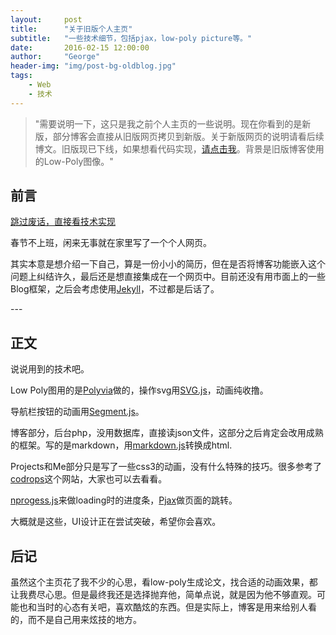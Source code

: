 ```yaml
---
layout:     post
title:      "关于旧版个人主页"
subtitle:   "一些技术细节，包括pjax，low-poly picture等。"
date:       2016-02-15 12:00:00
author:     "George"
header-img: "img/post-bg-oldblog.jpg"
tags:
    - Web
    - 技术
---
```


> "需要说明一下，这只是我之前个人主页的一些说明。现在你看到的是新版，部分博客会直接从旧版网页拷贝到新版。关于新版网页的说明请看后续博文。旧版现已下线，如果想看代码实现，[请点击我](https://github.com/gougoumemeda/GeorgeJin)。背景是旧版博客使用的Low-Poly图像。"


## 前言

[跳过废话，直接看技术实现 ](#build)


春节不上班，闲来无事就在家里写了一个个人网页。



其实本意是想介绍一下自己，算是一份小小的简历，但在是否将博客功能嵌入这个问题上纠结许久，最后还是想直接集成在一个网页中。目前还没有用市面上的一些Blog框架，之后会考虑使用[Jekyll](http://jekyllrb.com)，不过都是后话了。


<p id = "build"></p>
---

## 正文

说说用到的技术吧。  

Low Poly图用的是[Polyvia](http://zhangwenli.com/Polyvia/)做的，操作svg用[SVG.js](http://svgjs.com)，动画纯收撸。

导航栏按钮的动画用[Segment.js](http://lmgonzalves.github.io/segment/)。

博客部分，后台php，没用数据库，直接读json文件，这部分之后肯定会改用成熟的框架。写的是markdown，用[markdown.js](https://github.com/evilstreak/markdown-js/)转换成html.

Projects和Me部分只是写了一些css3的动画，没有什么特殊的技巧。很多参考了[codrops](http://tympanus.net/codrops/category/tutorials/)这个网站，大家也可以去看看。

[nprogess.js](https://github.com/rstacruz/nprogress)来做loading时的进度条，[Pjax](https://github.com/defunkt/jquery-pjax)做页面的跳转。

大概就是这些，UI设计正在尝试突破，希望你会喜欢。



## 后记

虽然这个主页花了我不少的心思，看low-poly生成论文，找合适的动画效果，都让我费尽心思。但是最终我还是选择抛弃他，简单点说，就是因为他不够直观。可能也和当时的心态有关吧，喜欢酷炫的东西。但是实际上，博客是用来给别人看的，而不是自己用来炫技的地方。







